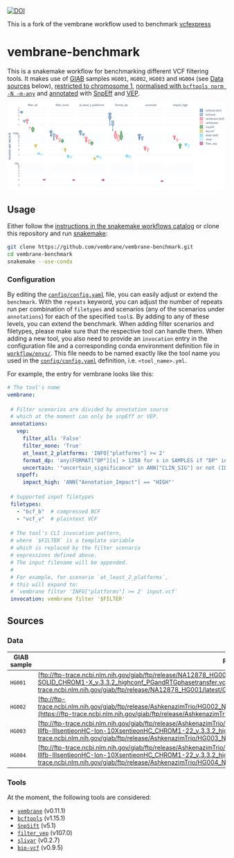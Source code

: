 [![DOI](https://zenodo.org/badge/305723104.svg)](https://zenodo.org/badge/latestdoi/305723104)

This is a fork of the vembrane workflow used to benchmark [vcfexpress](https://github.com/brentp/vcfexpress)

# vembrane-benchmark
This is a snakemake workflow for benchmarking different VCF filtering tools.
It makes use of [GIAB](https://www.nist.gov/programs-projects/genome-bottle) samples `HG001`, `HG002`, `HG003` and `HG004` (see [Data sources](#data) below), [restricted to chromosome 1](https://github.com/vembrane/vembrane-benchmark/blob/503a49b46f78b5c0b2515bd6a3979b16dcbe01ba/workflow/rules/download.smk#L127-L139), [normalised with `bcftools norm -N -m-any`](https://github.com/vembrane/vembrane-benchmark/blob/503a49b46f78b5c0b2515bd6a3979b16dcbe01ba/workflow/rules/download.smk#L112-L124) and [annotated](https://github.com/vembrane/vembrane-benchmark/blob/v1.0.0/workflow/rules/annotation.smk) with [SnpEff](https://pcingola.github.io/SnpEff/se_introduction/) and [VEP](https://ensembl.org/info/docs/tools/vep/index.html).

![vembrane benchmark](results/plot/benchmark.svg)


## Usage
Either follow the [instructions in the snakemake workflows catalog](https://snakemake.github.io/snakemake-workflow-catalog?usage=vembrane/vembrane-benchmark) or clone this repository and run [snakemake](https://snakemake.github.io/):
```sh
git clone https://github.com/vembrane/vembrane-benchmark.git
cd vembrane-benchmark
snakemake --use-conda
```

### Configuration
By editing the [`config/config.yaml`](config/config.yaml) file, you can easily adjust or extend the `benchmark`.
With the `repeats` keyword, you can adjust the number of repeats run per combination of `filetypes` and scenarios (any of the scenarios under `annotations`) for each of the specified `tool`s.
By adding to any of these levels, you can extend the benchmark.
When adding filter scenarios and filetypes, please make sure that the respective tool can handle them.
When adding a new tool, you also need to provide an `invocation` entry in the configuration file and a corresponding conda environment definition file in [`workflow/envs/`](workflow/envs).
This file needs to be named exactly like the tool name you used in the [`config/config.yaml`](config/config.yaml) definition, i.e. `<tool_name>.yml`.

For example, the entry for vembrane looks like this:
 ```yaml
# The tool's name
vembrane:

  # Filter scenarios are divided by annotation source
  # which at the moment can only be snpEff or VEP.
  annotations:
    vep:
      filter_all: 'False'
      filter_none: 'True'
      at_least_2_platforms: 'INFO["platforms"] >= 2'
      format_dp: 'any(FORMAT["DP"][s] > 1250 for s in SAMPLES if "DP" in FORMAT)'
      uncertain: '"uncertain_significance" in ANN["CLIN_SIG"] or not (ID and ID.startswith("rs"))'
    snpeff:
      impact_high: 'ANN["Annotation_Impact"] == "HIGH"'

  # Supported input filetypes
  filetypes:
    - "bcf_b"  # compressed BCF
    - "vcf_v"  # plaintext VCF

  # The tool's CLI invocation pattern,
  # where `$FILTER` is a template variable
  # which is replaced by the filter scenario
  # expressions defined above.
  # The input filename will be appended.
  #
  # For example, for scenario `at_least_2_platforms`,
  # this will expand to:
  # `vembrane filter 'INFO["platforms"] >= 2' input.vcf`
  invocation: vembrane filter '$FILTER'
```

## Sources

### Data
| GIAB sample | FTP download link |
| ----------- | ----------------- |
| `HG001`     | [ftp://ftp-trace.ncbi.nlm.nih.gov/giab/ftp/release/NA12878_HG001/latest/GRCh38/HG001_GRCh38_GIAB_highconf_CG-IllFB-IllGATKHC-Ion-10X-SOLID_CHROM1-X_v.3.3.2_highconf_PGandRTGphasetransfer.vcf.gz](https://ftp-trace.ncbi.nlm.nih.gov/giab/ftp/release/NA12878_HG001/latest/GRCh38/) |
| `HG002`     | [ftp://ftp-trace.ncbi.nlm.nih.gov/giab/ftp/release/AshkenazimTrio/HG002_NA24385_son/latest/GRCh38/HG002_GRCh38_1_22_v4.1_draft_benchmark.vcf.gz](https://ftp-trace.ncbi.nlm.nih.gov/giab/ftp/release/AshkenazimTrio/HG002_NA24385_son/latest/GRCh38/) |
| `HG003`     | [ftp://ftp-trace.ncbi.nlm.nih.gov/giab/ftp/release/AshkenazimTrio/HG003_NA24149_father/latest/GRCh38/HG003_GRCh38_GIAB_highconf_CG-Illfb-IllsentieonHC-Ion-10XsentieonHC_CHROM1-22_v.3.3.2_highconf.vcf.gz](https://ftp-trace.ncbi.nlm.nih.gov/giab/ftp/release/AshkenazimTrio/HG003_NA24149_father/latest/GRCh38/) |
| `HG004`     | [ftp://ftp-trace.ncbi.nlm.nih.gov/giab/ftp/release/AshkenazimTrio/HG004_NA24143_mother/latest/GRCh38/HG004_GRCh38_GIAB_highconf_CG-Illfb-IllsentieonHC-Ion-10XsentieonHC_CHROM1-22_v.3.3.2_highconf.vcf.gz](https://ftp-trace.ncbi.nlm.nih.gov/giab/ftp/release/AshkenazimTrio/HG004_NA24143_mother/latest/GRCh38/) |


### Tools
At the moment, the following tools are considered:
 - [`vembrane`](http://github.com/vembrane/vembrane) (v0.11.1)
 - [`bcftools`](https://samtools.github.io/bcftools/bcftools.html#expressions) (v1.15.1)
 - [`SnpSift`](https://pcingola.github.io/SnpEff/ss_introduction/) (v5.1)
 - [`filter_vep`](https://www.ensembl.org/info/docs/tools/vep/script/vep_filter.html) (v107.0)
 - [`slivar`](https://github.com/brentp/slivar) (v0.2.7)
 - [`bio-vcf`](https://github.com/vcflib/bio-vcf) (v0.9.5)
